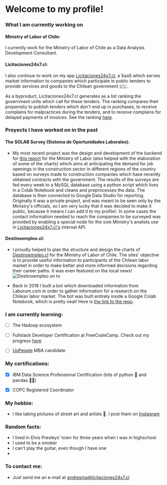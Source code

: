 <!--
**andresmascl/andresmascl** is a ✨ _special_ ✨ repository because its `README.md` (this file) appears on your GitHub profile.

Here are some ideas to get you started:

- 🔭 I’m currently working on ...
- 🌱 I’m currently learning ...
- 👯 I’m looking to collaborate on ...
- 🤔 I’m looking for help with ...
- 💬 Ask me about ...
- 📫 How to reach me: ...
- 😄 Pronouns: ...
- ⚡ Fun fact: ...
-->

# Welcome to my profile!




### What I am currently working on
#### Ministry of Labor of Chile:

I currently work for the Ministry of Labor of Chile as a Data Analysis Development Consultant.

#### Licitaciones24x7.cl:
I also continue to work on my app [Licitaciones24x7.cl](https://licitaciones24x7.cl), a SaaS which serves market information to companies which participate in public tenders to provide services and goods to the Chilean government :chile:.

As a byproduct, Licitaciones24x7.cl generates as a list ranking the government units which call for these tenders.  The ranking compares their propensity to publish tenders which don't end up in purchases, to receive complains for malpractices during the tenders, and to receive complains for delayed payments of invoices.  See the ranking [here](https://info.licitaciones24x7.cl/demandantes-del-estado).




### Proyects I have worked on in the past
#### The SOLAB Survey (Sistema de Oportunidades Laborales):
- My most recent project was the design and development of the backend for [this report](https://datastudio.google.com/reporting/eafa83fa-3faf-4955-a9bf-fb4fc38095c7) for the Ministry of Labor (also helped with the elaboration of some of the charts) which aims at anticipating the demand for job openings in the construction sector in different regions of the country based on surveys made to construction companies which have recently obtained contracts with the government.  The results of the surveys are fed every week to a MySQL database using a python script which lives in a Colab Notebook and cleans and preprocesses the data.  The database is then connected to Google Data Studio for reporting.  Originally it was a private project, and was meant to be seen only by the Ministry's officials, so I am very lucky that it was decided to make it public, because it means I can add it to my profile!.  In some cases the contact information needed to reach the companies to be surveyed was provided by enabling a special node for the sole Ministry's analists use in [Licitaciones24x7.cl's](https://licitaciones24x7.cl) internal API.

#### Destinoempleo.cl:
- I proudly helped to plan the structure and design the charts of [Destinoempleo.cl](https://destinoempleo.cl) for the Ministry of Labor of Chile.  The sites' objective is to provide useful information to participants of the Chilean labor market in order to make better and more informed decisions regarding their career paths.  It was even featured on the local news! ![Destinoempleo on tv](https://i.imgur.com/KEptQrp.jpg)

- Back in 2018 I built a bot which downloaded information from Laborum.com in order to gather information for a research on the Chilean labor market.  The bot was built entirely inside a Google Colab Notebook, which is pretty neat!  Here is [the link to the repo](https://github.com/andresmascl/LaborumSpyder).

### I am currently learning:
- [ ] The Hadoop ecosystem
- [ ] Fullstack Developer Certification at FreeCodeCamp.  Check out my progress [here](https://www.freecodecamp.org/andresma)
- [ ] [UoPeople](https://uopeople.edu) MBA candidate


### My certifications:
- [x] IBM Data Science Professional Certification (lots of python :snake: and pandas :panda_face::panda_face:)
- [X] COPC Registered Coordinator


### My hobbie:
- I like taking pictures of street art and artists :camera_flash:.  I post them on [Instagram](https://www.instagram.com/fotocondriacoterminal/) 


### Random facts:
- I lived in Elvis Presleys' town for three years when I was in highschool
- I used to be a smoker
- I can't play the guitar, even though I have one
- 


### To contact me:
- Just send me an e-mail at andresma@licitaciones24x7.cl
